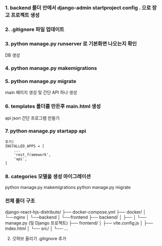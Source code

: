 ### 1. backend 폴더 안에서 django-admin startproject config . 으로 장고 프로젝트 생성
### 2. .gitignore 파일 업데이트
### 3. python manage.py runserver 로 기본화면 나오는지 확인 

DB 생성
### 4.  python manage.py makemigrations
### 5.  python manage.py migrate

main 페이지 생성 및 간단 API 하나 생성
### 6. templates 폴더를 만든후 main.html 생성

api json 간단 프로그램 만들기 

### 7. python manage.py startapp api 

```
추가)
INSTALLED_APPS = [
    ...
    'rest_framework',
    'api',
]
```
### 8. categories 모델을 생성 마이그레이션
   python manage.py makemigrations
   python manage.py migrate

### 전체 폴더 구조
django-react-hjs-distribute/
├── docker-compose.yml
├── docker/
│   └──nginx 
│   └──backend 
│   └──frontend 
├── backend/
│   ├── 
│   └── manage.py (및 Django 프로젝트)
├── frontend/
│   ├── vite.config.js
│   ├── index.html
│   └── src/
│       └── ...

2. 깃허브 올리기
.gitignore 추가